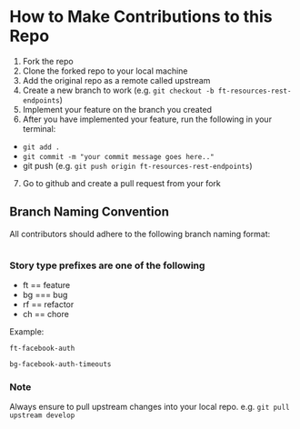 # How to Make Contributions to this Repo

1.  Fork the repo
2.  Clone the forked repo to your local machine
3.  Add the original repo as a remote called upstream
4.  Create a new branch to work (e.g. `git checkout -b ft-resources-rest-endpoints`)
5.  Implement your feature on the branch you created
6.  After you have implemented your feature, run the following in your terminal:

-   `git add .`
-   `git commit -m "your commit message goes here.."`
-   git push (e.g. `git push origin ft-resources-rest-endpoints`)

7.  Go to github and create a pull request from your fork

## Branch Naming Convention

All contributors should adhere to the following branch naming format: 

```{story type prefix}-{2-3 word summary}
```

### Story type prefixes are one of the following

-   ft == feature
-   bg === bug
-   rf == refactor
-   ch == chore

Example: 

```
ft-facebook-auth
```
```
bg-facebook-auth-timeouts
```

### Note
Always ensure to pull upstream changes into your local repo. e.g. `git pull upstream develop`